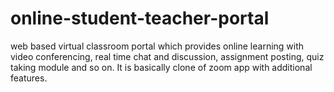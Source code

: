 # online-student-teacher-portal
web based virtual classroom portal which provides online learning with video conferencing, real time chat and discussion, assignment posting, quiz taking module and so on. It is basically clone of zoom app with additional features.
